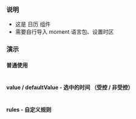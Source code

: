 ### 说明

-   这是 日历 组件
-   需要自行导入 moment 语言包、设置时区

### 演示

#### 普通使用

```js {"codepath": "base.jsx"}
```

#### value / defaultValue - 选中的时间 （受控 / 非受控）

```js {"codepath": "controlled.jsx"}
```

#### rules - 自定义规则

```js {"codepath": "rules.jsx"}
```
